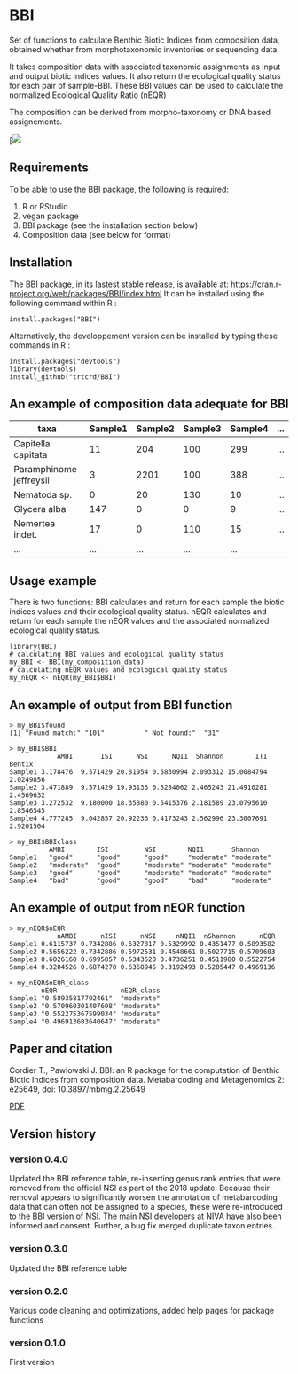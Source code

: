 # BBI

Set of functions to calculate Benthic Biotic Indices from composition data, obtained whether from morphotaxonomic inventories or sequencing data.

It takes composition data with associated taxonomic assignments as input and output biotic indices values.
It also return the ecological quality status for each pair of sample-BBI.
These BBI values can be used to calculate the normalized Ecological Quality Ratio (nEQR)

The composition can be derived from morpho-taxonomy or DNA based assignements.


[![](https://cranlogs.r-pkg.org/badges/grand-total/BBI)


## Requirements

To be able to use the BBI package, the following is required:
1. R or RStudio
2. vegan package
3. BBI package (see the installation section below)
4. Composition data (see below for format)

## Installation

The BBI package, in its lastest stable release, is available at:
https://cran.r-project.org/web/packages/BBI/index.html
It can be installed using the following command within R :
```
install.packages("BBI")
```

Alternatively, the developpement version can be installed by typing these commands in R :

```
install.packages("devtools")
library(devtools)
install_github("trtcrd/BBI")
```



## An example of composition data adequate for BBI

taxa|Sample1|Sample2|Sample3|Sample4|...
--- | --- | --- | --- | ---  | ---
Capitella capitata|11|204|100|299|...
Paramphinome jeffreysii|3|2201|100|388|...
Nematoda sp.|0|20|130|10|...
Glycera alba|147|0|0|9|...
Nemertea indet.|17|0|110|15|...
...|...|...|...|...


## Usage example

There is two functions:
BBI calculates and return for each sample the biotic indices values and their ecological quality status.
nEQR calculates and return for each sample the nEQR values and the associated normalized ecological quality status.

```
library(BBI)
# calculating BBI values and ecological quality status
my_BBI <- BBI(my_composition_data)
# calculating nEQR values and ecological quality status
my_nEQR <- nEQR(my_BBI$BBI)

```

## An example of output from BBI function

```
> my_BBI$found
[1] "Found match:" "101"          " Not found:"  "31"

> my_BBI$BBI
            AMBI       ISI      NSI      NQI1  Shannon        ITI    Bentix
Sample1 3.178476  9.571429 20.81954 0.5830994 2.093312 15.0084794 2.0249856
Sample2 3.471889  9.571429 19.93133 0.5284062 2.465243 21.4910281 2.4569632
Sample3 3.272532  9.180000 18.35880 0.5415376 2.181589 23.0795610 2.8546545
Sample4 4.777285  9.042857 20.92236 0.4173243 2.562996 23.3007691 2.9201504

> my_BBI$BBIclass
          AMBI        ISI         NSI        NQI1       Shannon
Sample1   "good"      "good"      "good"     "moderate" "moderate"
Sample2   "moderate"  "good"      "moderate" "moderate" "moderate"
Sample3   "good"      "good"      "moderate" "moderate" "moderate"
Sample4   "bad"       "good"      "good"     "bad"      "moderate"

```

## An example of output from nEQR function

```
> my_nEQR$nEQR
            nAMBI      nISI      nNSI     nNQI1  nShannon      nEQR
Sample1 0.6115737 0.7342886 0.6327817 0.5329992 0.4351477 0.5893582
Sample2 0.5656222 0.7342886 0.5972531 0.4548661 0.5027715 0.5709603
Sample3 0.6026160 0.6995857 0.5343520 0.4736251 0.4511980 0.5522754
Sample4 0.3204526 0.6874270 0.6368945 0.3192493 0.5205447 0.4969136

> my_nEQR$nEQR_class
        nEQR                nEQR_class
Sample1 "0.58935817792461"  "moderate"
Sample2 "0.570960301407608" "moderate"
Sample3 "0.552275367599034" "moderate"
Sample4 "0.496913603640647" "moderate"

```

## Paper and citation

Cordier T., Pawlowski J. BBI: an R package for the computation of Benthic Biotic Indices from composition data. Metabarcoding and Metagenomics 2: e25649, doi: 10.3897/mbmg.2.25649 

[PDF](http://tristan.cordier.free.fr/files/cordier-pawlowski2018bbi-an-r-package-for-the-computation-of-benthic-biotic-indices-from-composition-data.pdf)

## Version history

### version 0.4.0 ###

Updated the BBI reference table, re-inserting genus rank entries that were removed from the official NSI as part of the 2018 update. Because their removal appears to significantly worsen the annotation of metabarcoding data that can often not be assigned to a species, these were re-introduced to the BBI version of NSI. The main NSI developers at NIVA have also been informed and consent. Further, a bug fix merged duplicate taxon entries.

### version 0.3.0 ###

Updated the BBI reference table

### version 0.2.0 ###

Various code cleaning and optimizations, added help pages for package functions

### version 0.1.0 ###

First version
